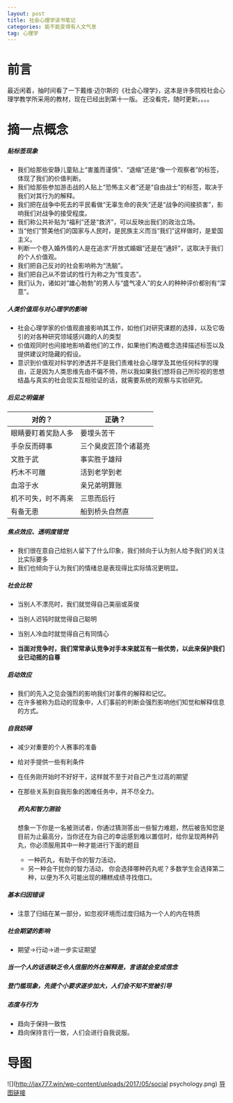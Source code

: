 ```yaml
---
layout: post
title: 社会心理学读书笔记
categories: 能不能变得有人文气息
tag: 心理学
---
```


# 前言
最近闲着，抽时间看了一下戴维·迈尔斯的《社会心理学》，这本是许多院校社会心理学教学所采用的教材，现在已经出到第十一版。
还没看完，随时更新。。。。

# 摘一点概念

##### 贴标签现象
- 我们给那些安静儿童贴上“害羞而谨慎”、“退缩”还是“像一个观察者”的标签，体现了我们的价值判断。
- 我们给那些参加游击战的人贴上“恐怖主义者”还是“自由战士”的标签，取决于我们对其行为的解释。
- 我们把在战争中死去的平民看做“无辜生命的丧失”还是“战争的间接损害”，影响我们对战争的接受程度。
- 我们称公共补贴为“福利”还是“救济”，可以反映出我们的政治立场。
- 当“他们”赞美他们的国家与人民时，是民族主义而当“我们”这样做时，是爱国主义。
- 判断一个卷入婚外情的人是在追求“开放式婚姻”还是在“通奸”，这取决于我们的个人价值观。
- 我们把自己反对的社会影响称为“洗脑”。
- 我们把自己从不尝试的性行为称之为“性变态”。
- 我们认为，诸如对“雄心勃勃”的男人与“盛气凌人”的女人的种种评价都别有“深意”。 

##### 人类价值观与对心理学的影响
- 社会心理学家的价值观直接影响其工作，如他们对研究课题的选择，以及它吸引的对各种研究领域感兴趣的人的类型
- 价值观同时也间接地影响着他们的工作，如果他们构造概念选择描述标签以及提供建议时隐藏的假设。
- 意识到价值观对科学的渗透并不是我们责难社会心理学及其他任何科学的理由，正是因为人类思维先由不偏不倚，所以我如果我们想将自己所珍视的思想结晶与真实的社会现实互相验证的话，就需要系统的观察与实验研究。

##### 后见之明偏差
|   对的？| 正确？  |
| ------------ | ------------ |
|眼睛要盯着奖励人多| 要埋头苦干|
| 手杂反而碍事| 三个臭皮匠顶个诸葛亮|
| 文胜于武| 事实胜于雄辩|
| 朽木不可雕| 活到老学到老|
| 血溶于水| 亲兄弟明算账|
| 机不可失，时不再来| 三思而后行|
| 有备无患| 船到桥头自然直|

##### 焦点效应、透明度错觉

- 我们很在意自己给别人留下了什么印象，我们倾向于认为别人给予我们的关注比实际要多
- 我们也倾向于认为我们的情绪总是表现得比实际情况更明显。

##### 社会比较
- 当别人不漂亮时，我们就觉得自己美丽或英俊
- 当别人迟钝时就觉得自己聪明
- 当别人冷血时就觉得自己有同情心

- **当面对竞争时，我们常常承认竞争对手本来就互有一些优势，以此来保护我们业已动摇的自尊**

##### 启动效应
- 我们的先入之见会强烈的影响我们对事件的解释和记忆。
- 在许多被称为启动的现象中，人们事前的判断会强烈影响他们知觉和解释信息的方式。

##### 自我妨碍

- 减少对重要的个人赛事的准备
- 给对手提供一些有利条件
- 在任务刚开始时不好好干，这样就不至于对自己产生过高的期望
- 在那些关系到自我形象的困难任务中，并不尽全力。

	##### 药丸和智力测验
	想象一下你是一名被测试者，你通过猜测答出一些智力难题，然后被告知您是目前为止最高分，当你还在为自己的幸运感到难以置信时，给你呈现两种药丸，你必须服用其中一种才能进行下面的题目
	- 一种药丸，有助于你的智力活动，
	- 另一种会干扰你的智力活动，
	你会选择哪种药丸呢？多数学生会选择第二种，以便为不久可能出现的糟糕成绩寻找借口。

##### 基本归因错误
- 注意了归结在某一部分，如忽视环境而过度归结为一个人的内在特质
##### 社会期望的影响
- 期望->行动->进一步实证期望
##### 当一个人的话语缺乏令人信服的外在解释是，言语就会变成信念
##### 登门槛现象，先提个小要求逐步加大，人们会不知不觉被引导
##### 态度与行为
- 趋向于保持一致性
- 趋向保持言行一致，人们会进行自我说服。
# 导图
![](http://jax777.win/wp-content/uploads/2017/05/social psychology.png)
[导图链接](https://www.processon.com/view/link/59145ec2e4b09621768b99a6 "导图链接")